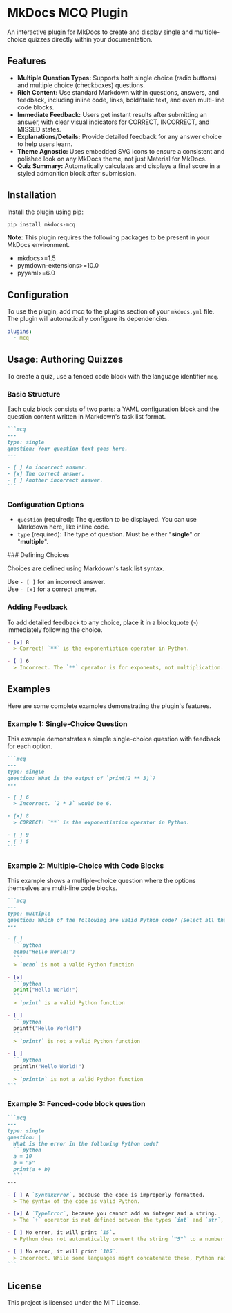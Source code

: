 # MkDocs MCQ Plugin


An interactive plugin for MkDocs to create and display single and multiple-choice quizzes directly within your documentation.

## Features

- **Multiple Question Types:** Supports both single choice (radio buttons) and multiple choice (checkboxes) questions.
- **Rich Content:** Use standard Markdown within questions, answers, and feedback, including inline code, links, bold/italic text, and even multi-line code blocks.
- **Immediate Feedback:** Users get instant results after submitting an answer, with clear visual indicators for CORRECT, INCORRECT, and MISSED states.
- **Explanations/Details:** Provide detailed feedback for any answer choice to help users learn.
- **Theme Agnostic:** Uses embedded SVG icons to ensure a consistent and polished look on any MkDocs theme, not just Material for MkDocs.
- **Quiz Summary:** Automatically calculates and displays a final score in a styled admonition block after submission.

## Installation

Install the plugin using pip:

```bash
pip install mkdocs-mcq
```

**Note**: This plugin requires the following packages to be present in your MkDocs environment.

- mkdocs>=1.5
- pymdown-extensions>=10.0
- pyyaml>=6.0

## Configuration

To use the plugin, add mcq to the plugins section of your `mkdocs.yml` file. The plugin will automatically configure its dependencies.

```yaml
plugins:
  - mcq
```

## Usage: Authoring Quizzes

To create a quiz, use a fenced code block with the language identifier `mcq`.

### Basic Structure

Each quiz block consists of two parts: a YAML configuration block and the question content written in Markdown's task list format.

````md
```mcq
---
type: single
question: Your question text goes here.
---

- [ ] An incorrect answer.
- [x] The correct answer.
- [ ] Another incorrect answer.
```
````

### Configuration Options

- `question` (required): The question to be displayed. You can use Markdown here, like inline code.  
- `type` (required): The type of question. Must be either "**single**" or "**multiple**".

### Defining Choices

Choices are defined using Markdown's task list syntax.

Use `- [ ]` for an incorrect answer.  
Use `- [x]` for a correct answer.

### Adding Feedback

To add detailed feedback to any choice, place it in a blockquote (`>`) immediately following the choice.

```md
- [x] 8
  > Correct! `**` is the exponentiation operator in Python.

- [ ] 6
  > Incorrect. The `**` operator is for exponents, not multiplication.
```

## Examples

Here are some complete examples demonstrating the plugin's features.

### Example 1: Single-Choice Question

This example demonstrates a simple single-choice question with feedback for each option.

````md
```mcq
---
type: single
question: What is the output of `print(2 ** 3)`?
---

- [ ] 6
  > Incorrect. `2 * 3` would be 6.

- [x] 8
  > CORRECT! `**` is the exponentiation operator in Python.

- [ ] 9
- [ ] 5
```
````

### Example 2: Multiple-Choice with Code Blocks

This example shows a multiple-choice question where the options themselves are multi-line code blocks.

````md
```mcq
---
type: multiple
question: Which of the following are valid Python code? (Select all that apply)
---

- [ ]
  ```python
  echo("Hello World!")
  ```
  > `echo` is not a valid Python function

- [x] 
  ```python
  print("Hello World!")
  ```
  > `print` is a valid Python function

- [ ] 
  ```python
  printf("Hello World!")
  ```
  > `printf` is not a valid Python function

- [ ] 
  ```python
  println("Hello World!")
  ```
  > `println` is not a valid Python function
```
````

### Example 3: Fenced-code block question

````md
```mcq
---
type: single
question: |
  What is the error in the following Python code?
  ```python
  a = 10
  b = "5"
  print(a + b)
  ```
---

- [ ] A `SyntaxError`, because the code is improperly formatted.
  > The syntax of the code is valid Python.

- [x] A `TypeError`, because you cannot add an integer and a string.
  > The `+` operator is not defined between the types `int` and `str`, which raises a `TypeError`.

- [ ] No error, it will print `15`.
  > Python does not automatically convert the string `"5"` to a number in this context.

- [ ] No error, it will print `105`.
  > Incorrect. While some languages might concatenate these, Python raises a `TypeError` instead.
```
````

## License

This project is licensed under the MIT License.

